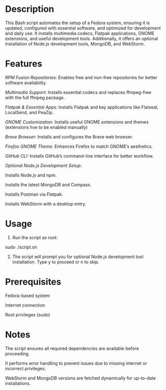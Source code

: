 # Description

This Bash script automates the setup of a Fedora system, ensuring it is updated, configured with essential software, and optimized for development and daily use. It installs multimedia codecs, Flatpak applications, GNOME extensions, and useful development tools. Additionally, it offers an optional installation of Node.js development tools, MongoDB, and WebStorm.

# Features

*RPM Fusion Repositories:* Enables free and non-free repositories for better software availability.

*Multimedia Support:* Installs essential codecs and replaces ffmpeg-free with the full ffmpeg package.

*Flatpak & Essential Apps:* Installs Flatpak and key applications like Flatseal, LocalSend, and PeaZip.

*GNOME Customization:* Installs useful GNOME extensions and themes (extensions hve to be enabled manually)

*Brave Browser:* Installs and configures the Brave web browser.

*Firefox GNOME Theme:* Enhances Firefox to match GNOME’s aesthetics.

*GitHub CLI:* Installs GitHub’s command-line interface for better workflow.

*Optional Node.js Development Setup:*

Installs Node.js and npm.

Installs the latest MongoDB and Compass.

Installs Postman via Flatpak.

Installs WebStorm with a desktop entry.



# Usage

1. Run the script as root:

sudo ./script.sh


2. The script will prompt you for optional Node.js development tool installation. Type y to proceed or n to skip.



# Prerequisites

Fedora-based system

Internet connection

Root privileges (sudo)


# Notes

The script ensures all required dependencies are available before proceeding.

It performs error handling to prevent issues due to missing internet or incorrect privileges.

WebStorm and MongoDB versions are fetched dynamically for up-to-date installations.

